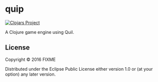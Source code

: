 # quip

[![Clojars Project](https://img.shields.io/clojars/v/quip.svg)](https://clojars.org/quip)

A Clojure game engine using Quil.

## License

Copyright © 2016 FIXME

Distributed under the Eclipse Public License either version 1.0 or (at
your option) any later version.
